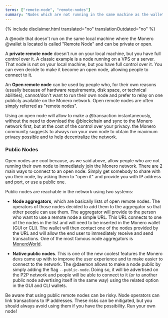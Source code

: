 ```yaml
---
terms: ["remote-node", "remote-nodes"]
summary: "Nodes which are not running in the same machine as the wallet. Open remote nodes allow to use the Monero network immediately"
---
```


{% include disclaimer.html translated="no" translationOutdated="no" %}

A @node that doesn't run on the same local machine where the Monero @wallet is located is called "Remote Node" and can be private or open.

A **private remote node** doesn't run on your local machine, but you have full control over it. A classic example is a node running on a VPS or a server. That node is not on your local machine, but you have full control over it. You can even decide to make it become an open node, allowing people to connect to it.

An **Open remote node** can be used by people who, for their own reasons (usually because of hardware requirements, disk space, or technical abilities), cannot/don't want to run their own node and prefer to relay on one publicly available on the Monero network. Open remote nodes are often simply referred as "remote nodes".

Using an open node will allow to make a @transaction instantaneously, without the need to download the @blockchain and sync to the Monero network first, but at the cost of the control over your privacy. the Monero community suggests to always run your own node to obtain the maximum privacy possible and to help decentralize the network.

### Public Nodes

Open nodes are cool because, as we said above, allow people who are not running their own node to immediately join the Monero network. There are 2 main ways to connect to an open node: Simply get somebody to share with you their node, by asking them to "open it" and provide you with IP address and port, or use a public one.

Public nodes are reachable in the network using two systems:

- **Node aggregators**, which are basically lists of open remote nodes. The operators of those nodes decided to add them to the aggregator so that other people can use them. The aggregator will provide to the person who want to use a remote node a simple URL. This URL connects to one of the nodes in the list and will need to be inserted in the Monero wallet (GUI or CLI). The wallet will then contact one of the nodes provided by the URL and will allow the end user to immediately receive and send transactions. One of the most famous node aggregators is [MoneroWorld](https://moneroworld.com/#nodes).

- **Native public nodes**. This is one of the new coolest features the Monero devs came up with to improve the user experience and to make easier to connect to the network. The @daemon allows to make a node public by simply adding the flag `--public-node`. Doing so, it will be advertised on the P2P network and people will be able to connect to it (or to another public node advertising itself in the same way) using the related option in the GUI and CLI wallets.

Be aware that using public remote nodes can be risky. Node operators can link transactions to IP addresses. These risks can be mitigated, but you should always avoid using them if you have the possibility. Run your own node!
